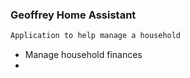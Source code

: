 ### Geoffrey Home Assistant

```md
Application to help manage a household
```

- Manage household finances
-
